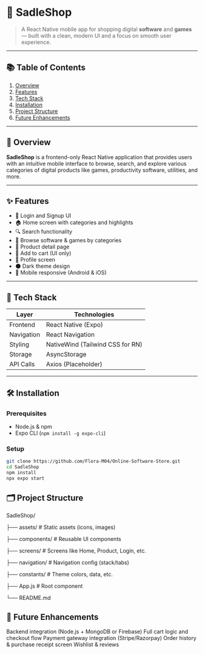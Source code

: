 # 📱 SadleShop

> A React Native mobile app for shopping digital **software** and **games** — built with a clean, modern UI and a focus on smooth user experience.

---

## 📚 Table of Contents

1. [Overview](#overview)  
2. [Features](#features)  
3. [Tech Stack](#tech-stack)  
4. [Installation](#installation)  
5. [Project Structure](#project-structure)  
6. [Future Enhancements](#future-enhancements)  
---

## 🧾 Overview

**SadleShop** is a frontend-only React Native application that provides users with an intuitive mobile interface to browse, search, and explore various categories of digital products like games, productivity software, utilities, and more.

---

## ✨ Features

- 🔐 Login and Signup UI
- 🏠 Home screen with categories and highlights
- 🔍 Search functionality
- 📁 Browse software & games by categories
- 🧾 Product detail page
- 🛒 Add to cart (UI only)
- 👤 Profile screen
- 🌑 Dark theme design
- 📱 Mobile responsive (Android & iOS)

---

## 🧰 Tech Stack

| Layer       | Technologies                  |
|-------------|-------------------------------|
| Frontend    | React Native (Expo)           |
| Navigation  | React Navigation              |
| Styling     | NativeWind (Tailwind CSS for RN) |
| Storage     | AsyncStorage                  |
| API Calls   | Axios (Placeholder)           |

---

## 🛠️ Installation

### Prerequisites
- Node.js & npm
- Expo CLI (`npm install -g expo-cli`)

### Setup

```bash
git clone https://github.com/Flora-M04/Online-Software-Store.git
cd SadleShop
npm install
npx expo start
```

## 🗂️ Project Structure

SadleShop/

├── assets/             # Static assets (icons, images)

├── components/         # Reusable UI components

├── screens/            # Screens like Home, Product, Login, etc.

├── navigation/         # Navigation config (stack/tabs)

├── constants/          # Theme colors, data, etc.

├── App.js              # Root component

└── README.md

## 🔮 Future Enhancements
Backend integration (Node.js + MongoDB or Firebase)
Full cart logic and checkout flow
Payment gateway integration (Stripe/Razorpay)
Order history & purchase receipt screen
Wishlist & reviews
